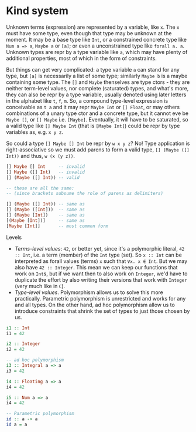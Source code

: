 # Kind system

Unknown terms (expression) are represented by a variable, like `x`. The `x` must have some type, even though that type may be unknown at the moment. It may be a base type like `Int`, or a constrained concrete type like `Num a => a`, `Maybe a` or `[a]`; or even a unconstrained type like `forall a. a`. Unknown types are repr by a type variable like `a`, which may have plenty of additional properties, most of which in the form of constraints.

But things can get very complicated: a type variable `a` can stand for any type, but `[a]` is necessarily a list of some type; similarly `Maybe b` is a maybe containing some type. The `[]` and `Maybe` thenselves are type ctors - they are neither term-level values, nor complete (saturated) types, and what's more, they can also be repr by a type variable, usually denoted using later letters in the alphabet like `t`, `f`, `m`. So, a compound type-level expression is conceivable as `t a` and it may repr `Maybe Int` or `[] Float`, or may others combinations of a unary type ctor and a concrete type, but it cannot eve be `Maybe []`, or `[] Maybe` i.e. `[Maybe]`. Eventually, it will have to be saturated, so a valid type like `[] Maybe Int` (that is `[Maybe Int]`) could be repr by type variables as, e.g. `x y z`.

So could a type `[] Maybe [] Int` be repr by `w x y z`? No! Type application is right-associative so we must add parens to form a valid type, 
`[] (Maybe ([] Int))` and thus, `w (x (y z))`. 

```hs
[] Maybe [] Int     -- invalid
[] Maybe ([] Int)   -- invalid
[] (Maybe ([] Int)) -- valid

-- these are all the same:
-- (since brackets subsume the role of parens as delimiters)

[] (Maybe ([] Int)) -- same as
[] (Maybe ([Int]))  -- same as
[] (Maybe [Int])    -- same as
[(Maybe [Int])]     -- same as
[Maybe [Int]]       -- most common form
```


Levels
- *Terms-level values*: `42`, or better yet, since it's a polymorphic literal, `42 :: Int`, i.e. a term (member) of the `Int` type (set). So `x :: Int` can be interpreted as forall values (terms) `x` such that `∀x. x ∈ Int`. But we may also have `42 :: Integer`. This mean we can keep our functions that work on `Int`s, but if we want then to also work on `Integer`, we'd have to duplicate the effort by also writing their versions that work with `Integer` (very much like in `C`).
- *Type-level values*. Polymorphism allows us to solve this more practically. Parametric polymorphism is unrestricted and works for any and all types. On the other hand, ad hoc polymorphism allow us to introduce constraints that shrink the set of types to just those chosen by us.

```hs
i1 :: Int
i1 = 42

i2 :: Integer
i2 = 42

-- ad hoc polymorphism
i3 :: Integral a => a
i3 = 42

i4 :: Floating a => a
i4 = 42

i5 :: Num a => a
i4 = 42

-- Parametric polymorphism
id :: a -> a
id a = a
```
